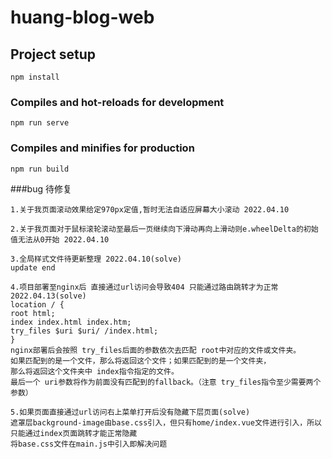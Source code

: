 # huang-blog-web

## Project setup
```
npm install
```

### Compiles and hot-reloads for development
```
npm run serve
```

### Compiles and minifies for production
```
npm run build
```

###bug 待修复
```angular2html
1.关于我页面滚动效果给定970px定值,暂时无法自适应屏幕大小滚动 2022.04.10

2.关于我页面对于鼠标滚轮滚动至最后一页继续向下滑动再向上滑动则e.wheelDelta的初始值无法从0开始 2022.04.10

3.全局样式文件待更新整理 2022.04.10(solve)
update end

4.项目部署至nginx后 直接通过url访问会导致404 只能通过路由跳转才为正常 2022.04.13(solve)
location / {
root html;
index index.html index.htm;
try_files $uri $uri/ /index.html;
}
nginx部署后会按照 try_files后面的参数依次去匹配 root中对应的文件或文件夹。
如果匹配到的是一个文件，那么将返回这个文件；如果匹配到的是一个文件夹，
那么将返回这个文件夹中 index指令指定的文件。
最后一个 uri参数将作为前面没有匹配到的fallback。（注意 try_files指令至少需要两个参数）

5.如果页面直接通过url访问右上菜单打开后没有隐藏下层页面(solve)
遮罩层background-image由base.css引入，但只有home/index.vue文件进行引入，所以只能通过index页面跳转才能正常隐藏
将base.css文件在main.js中引入即解决问题
```
